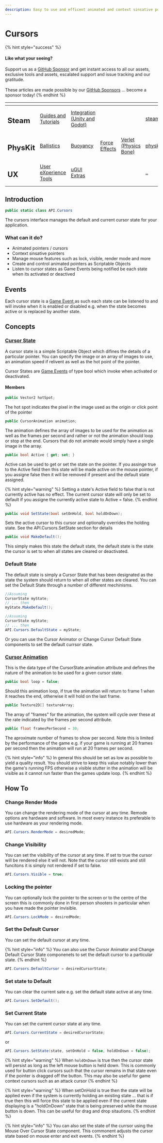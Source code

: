 ```yaml
---
description: Easy to use and efficent animated and context sinsative pointers
---
```


# Cursors

{% hint style="success" %}
#### Like what your seeing?

Support us as a [GitHub Sponsor](../../../become-a-sponsor/) and get instant access to all our assets, exclusive tools and assets, escalated support and issue tracking and our gratitude.\
\
These articles are made possible by our [GitHub Sponsors](../../../become-a-sponsor/) ... become a sponsor today!
{% endhint %}

<table data-view="cards"><thead><tr><th></th><th></th><th></th><th></th><th></th><th data-hidden data-card-target data-type="content-ref"></th><th data-hidden data-card-cover data-type="files"></th></tr></thead><tbody><tr><td><h2>Steam</h2></td><td><a href="../../../company/steam/">Guides and Tutorials</a></td><td><a href="../../steamworks/">Integration (Unity and Godot)</a></td><td></td><td></td><td><a href="../../../company/steam/">steam</a></td><td><a href="../../../.gitbook/assets/Steamworks Card.png">Steamworks Card.png</a></td></tr><tr><td><h2>PhysKit</h2></td><td><a href="../../physkit/learning/sample-scenes/fantasy-style-ballistic-simulation.md">Ballistics</a></td><td><a href="../../physkit/learning/sample-scenes/1-buoyancy-example.md">Buoyancy</a></td><td><a href="../../physkit/learning/sample-scenes/1-force-effect-fields.md">Force Effects</a></td><td><a href="../../physkit/learning/sample-scenes/2-verlet-spring-skinned-mesh.md">Verlet (Physics Bone)</a></td><td><a href="../../physkit/">physkit</a></td><td><a href="../../../.gitbook/assets/PhysKit Card.png">PhysKit Card.png</a></td></tr><tr><td><h2>UX</h2></td><td><a href="../learning/core-concepts/">User eXperience Tools</a></td><td><a href="../learning/ugui-extras/">uGUI Extras</a></td><td></td><td></td><td><a href="../">..</a></td><td><a href="../../../.gitbook/assets/Splash Screen (1).png">Splash Screen (1).png</a></td></tr></tbody></table>

## Introduction

```csharp
public static class API.Cursors
```

The cursors interface manages the default and current cursor state for your application.&#x20;

### What can it do?

* Animated pointers / cursors
* Context sinsative pointers
* Manage mouse features such as lock, visible, render mode and more
* Create and control animated pointers as Scriptable Objects
* Listen to cursor states as Game Events being notified be each state when its activated or deactived

## Events

Each cursor state is a [Game Event ](../../system-core/game-events.md)as such each state can be listened to and will invoke when it is enabled or disabled e.g. when the state becomes active or is replaced by another state.

## Concepts

### [Cursor State](../objects/cursor-state.md)

A cursor state is a simple Scriptable Object which difines the details of a particular pointer. You can specify the image or an array of images to use, an animation speed if relivent as well as the hot point of the pointer.

Cursor States are [Game Events](../../system-core/game-events.md) of type bool which invoke when activated or deactivated.&#x20;

#### Members

```csharp
public Vector2 hotSpot;
```

The hot spot indicates the pixel in the image used as the origin or click point of the pointer

```csharp
public CursorAnimation animation;
```

The animation defines the array of images to be used for the animation as well as the frames per second and rather or not the animation should loop or stop at the end. Cursors that do not animate would simply have a single image in the array.

```csharp
public bool Active { get; set; }
```

Active can be used to get or set the state on the pointer. If you assinge true to the Active field then this state will be made active on the mouse pointer, if you assigne false then it will be removed if present and the default state assigned.

{% hint style="warning" %}
Setting a state's Active field to false that is not currently active has no effect. The current cursor state will only be set to default if you assigne the currently active state to Active = false.
{% endhint %}

```csharp
public void SetState(bool setOnHold, bool holdOnDown);
```

Sets the active cursor to this cursor and optionally overrides the holding state. See the API.Cursors.SetState section for details

```csharp
public void MakeDefault();
```

This simply makes this state the default state, the default state is the state the cursor is set to when all states are cleared or deactivated.

### Default State

The default state is simply a Cursor State that has been designated as the state the system should return to when all other states are cleared. You can set the Default State through a number of different mechinisms.

```csharp
//Assuming
CursorState myState;
// ... then
myState.MakeDefault();
```

```csharp
//Assuming
CursorState myState;
// ... then
API.Cursors.DefaultState = myState;
```

Or you can use the Cursor Animator or Change Cursor Default State components to set the default currsor state.

### [Cursor Animation](../objects/cursor-animation.md)

This is the data type of the CursorState.animation attribute and defines the nature of the animation to be used for a given cursor state.

```csharp
public bool loop = false;
```

Should this animation loop, if true the animation will return to frame 1 when it reaches the end, otherwise it will hold on the last frame.

```csharp
public Texture2D[] textureArray;
```

The array of "frames" for the animation, the system will cycle over these at the rate indicated by the frames per second attribute.

```csharp
public float framesPerSecond = 30;
```

The aproximate number of frames to show per second. Note this is limited by the performance of the game e.g. if your game is running at 20 frames per second then the animation will run at 20 frames per second.&#x20;

{% hint style="info" %}
In general this should be set as low as possible to yield a quality result. You should strive to keep this value notably lower than the game's running FPS otherwise a visible stutter in the animation will be visible as it cannot run faster than the games update loop.
{% endhint %}

## How To

### Change Render Mode

You can change the rendering mode of the cursor at any time. Remode options are hardware and software. In most every instance its preferable to use hardware as your rendering mode.

```csharp
API.Cursors.RenderMode = desiredMode;
```

### Change Visibility

You can set the visibility of the cursor at any time. If set to true the cursor will be rendered else it will not. Note that the cursor still exists and still funcitons it is simply not rendered if set to false.

```csharp
API.Cursors.Visible = true;
```

### Locking the pointer

You can optionally lock the pointer to the screen or to the centre of the screen this is commonly done in first person shooters in particular when you have made the pointer invisible.

```csharp
API.Cursors.LockMode = desiredMode;
```

### Set the Default Cursor

You can set the default cursor at any time.

{% hint style="info" %}
You can also use the Cursor Animator and Change Default Cursor State componenets to set the default cursor to a particular state.
{% endhint %}

```csharp
API.Cursors.DefaultCursor = desiredCursorState;
```

### Set state to Default

You can clear the current sate e.g. set the default state active at any time.

```csharp
API.Cursors.SetDefault();
```

### Set Current State

You can set the current cursor state at any time.

```csharp
API.Cursors.CurrentState = desiredCursorState;
```

or

```csharp
API.Cursors.SetState(state, setOnHold = false, holdOnDown = false);
```

{% hint style="warning" %}
When `holdOnDown` is true then the cursor state will persist as long as the left mouse button is held down. This is commonly used for button click cursors such that the cursor remains in that state even if the pointer is dragged off the button. This may also be useful for game context cursors such as an attack cursor
{% endhint %}

{% hint style="warning" %}
When setOnHold is true then the state will be applied even if the system is currently holding an existing state ... that is if true then this will force this state to be applied even if the current state displaying is a "holdOnDown" state that is being preserved while the mouse button is down. This can be useful for drag and drop sitautions.
{% endhint %}

{% hint style="info" %}
You can also set the state of the currsor using the Mouse Over Cursor State component. This commonent adjusts the cursor state based on mouse enter and exit events.
{% endhint %}
